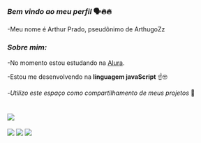 ### **_Bem vindo ao meu perfil_** 🗣️🔥🔥

-Meu nome é Arthur Prado, pseudônimo de ArthugoZz 

### **_Sobre mim:_**

-No momento estou estudando na [Alura](https://www.alura.com.br).

-Estou me desenvolvendo na **linguagem javaScript** ☝️🤓

-_Utilizo este espaço como compartilhamento de meus projetos_ 🧐

# ![](https://github-readme-stats.vercel.app/api?username=ArthugoZz&theme=vue-dark&show_icons=true&hide_border=true&count_private=true)

![](https://media.tenor.com/wlUVwbvUoJ4AAAAM/sister-mei-tole-tole.gif)
![](https://media.tenor.com/erz1okH4ZpAAAAAM/sister-mei-cat.gif)
![](https://media.tenor.com/L7-QBU9ty-0AAAAM/cat-stare-dumb-cat.gif)
